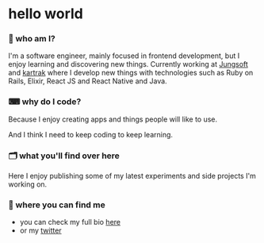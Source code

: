 # hello world

### 👤 who am I?

I'm a software engineer, mainly focused in frontend development, but I enjoy learning and discovering new things.
Currently working at [Jungsoft](https://jungsoft.io/) and [kartrak](https://www.kartrak.app/) where I develop new things with technologies such as Ruby on Rails, Elixir, React JS and React Native and Java. 

### ⌨ why do I code?

Because I enjoy creating apps and things people will like to use. 

And I think I need to keep coding to keep learning.

### 🗂 what you'll find over here

Here I enjoy publishing some of my latest experiments and side projects I'm working on. 

### 👀 where you can find me

- you can check my full bio [here](https://gabrielnaoto.github.io/)
- or my [twitter]([https://twitter.com/_naotox](https://twitter.com/_naotox))





